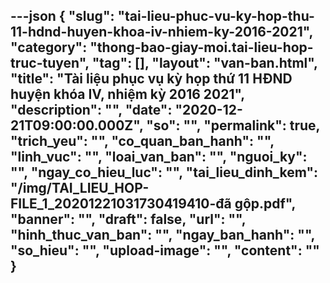 ---json
{
    "slug": "tai-lieu-phuc-vu-ky-hop-thu-11-hdnd-huyen-khoa-iv-nhiem-ky-2016-2021",
    "category": "thong-bao-giay-moi.tai-lieu-hop-truc-tuyen",
    "tag": [],
    "layout": "van-ban.html",
    "title": "Tài liệu phục vụ kỳ họp thứ 11  HĐND huyện khóa IV, nhiệm kỳ 2016 2021",
    "description": "",
    "date": "2020-12-21T09:00:00.000Z",
    "so": "",
    "permalink": true,
    "trich_yeu": "",
    "co_quan_ban_hanh": "",
    "linh_vuc": "",
    "loai_van_ban": "",
    "nguoi_ky": "",
    "ngay_co_hieu_luc": "",
    "tai_lieu_dinh_kem": "/img/TAI_LIEU_HOP-FILE_1_20201221031730419410-đã gộp.pdf",
    "banner": "",
    "draft": false,
    "url": "",
    "hinh_thuc_van_ban": "",
    "ngay_ban_hanh": "",
    "so_hieu": "",
    "upload-image": "",
    "__content__": ""
}
---
